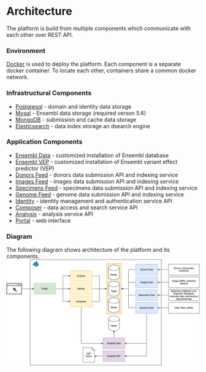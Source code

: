 # Architecture
The platform is build from multiple components which communicate with each other over REST API.

### Environment
[Docker](https://www.docker.com/) is used to deploy the platform. Each component is a separate docker container. To locate each other, containers share a common docker network.

### Infrastructural Components
- [Postgresql](https://www.postgresql.org/) - domain and identity data storage
- [Mysql](https://www.mysql.com/) - Ensembl data storage (required verson 5.6)
- [MongoDB](https://www.mongodb.com/) - submission and cache data storage
- [Elasticsearch](https://www.elastic.co/) - data index storage an dsearch engine

### Application Components
- [Ensembl Data](https://github.com/dkfz-unite/unite-ensembl-data) - customized installation of Ensembl database
- [Ensembl VEP](https://github.com/dkfz-unite/unite-ensembl-vep) - customized installation of Ensembl variant effect predictor (VEP)
- [Donors Feed](https://github.com/dkfz-unite/unite-donors-feed) - donors data submission API and indexing service
- [Images Feed](https://github.com/dkfz-unite/unite-images-feed) - images data submission API and indexing service
- [Specimens Feed](https://github.com/dkfz-unite/unite-specimens-feed) - specimens data submission API and indexing service
- [Genome Feed](https://github.com/dkfz-unite/unite-genome-feed) - genome data submission API and indexing service
- [Identity](https://github.com/dkfz-unite/unite-identity) - identity management and authentication service API
- [Composer](https://github.com/dkfz-unite/unite-composer) - data access and search service API
- [Analysis](https://github.com/dkfz-unite/unite-analysis) - analysis service API
- [Portal](https://github.com/dkfz-unite/unite) - web interface

### Diagram
The following diagram shows architecture of the platform and its components.
![Architecture](images/architecture.svg "Architecture")
